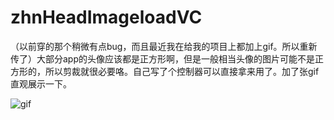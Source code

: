 # zhnHeadImageloadVC
（以前穿的那个稍微有点bug，而且最近我在给我的项目上都加上gif。所以重新传了）大部分app的头像应该都是正方形啊，但是一般相当头像的图片可能不是正方形的，所以剪裁就很必要咯。自己写了个控制器可以直接拿来用了。加了张gif直观展示一下。

![gif](https://raw.githubusercontent.com/zhnnnnn/zhnHeadImageloadVC/master/show.gif)
